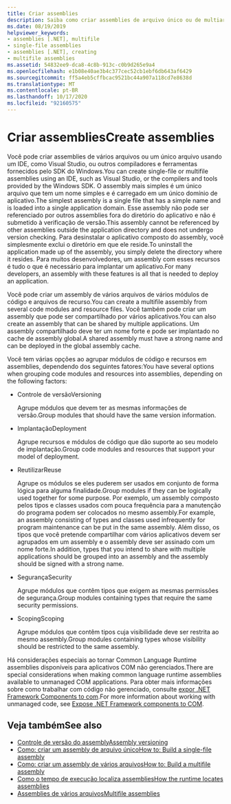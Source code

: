 ```yaml
---
title: Criar assemblies
description: Saiba como criar assemblies de arquivo único ou de multiarquivos usando um IDE, como o Visual Studio, ou os compiladores e ferramentas fornecidos pelo SDK do Windows.
ms.date: 08/19/2019
helpviewer_keywords:
- assemblies [.NET], multifile
- single-file assemblies
- assemblies [.NET], creating
- multifile assemblies
ms.assetid: 54832ee9-dca8-4c8b-913c-c0b9d265e9a4
ms.openlocfilehash: e1b08e40ae3b4c377cec52cb1ebf6db643af6429
ms.sourcegitcommit: ff5a4eb5cffbcac9521bc44a907a118cd7e8638d
ms.translationtype: MT
ms.contentlocale: pt-BR
ms.lasthandoff: 10/17/2020
ms.locfileid: "92160575"
---
```

# <a name="create-assemblies"></a><span data-ttu-id="7c3c2-103">Criar assemblies</span><span class="sxs-lookup"><span data-stu-id="7c3c2-103">Create assemblies</span></span>

<span data-ttu-id="7c3c2-104">Você pode criar assemblies de vários arquivos ou um único arquivo usando um IDE, como Visual Studio, ou outros compiladores e ferramentas fornecidos pelo SDK do Windows.</span><span class="sxs-lookup"><span data-stu-id="7c3c2-104">You can create single-file or multifile assemblies using an IDE, such as Visual Studio, or the compilers and tools provided by the Windows SDK.</span></span> <span data-ttu-id="7c3c2-105">O assembly mais simples é um único arquivo que tem um nome simples e é carregado em um único domínio de aplicativo.</span><span class="sxs-lookup"><span data-stu-id="7c3c2-105">The simplest assembly is a single file that has a simple name and is loaded into a single application domain.</span></span> <span data-ttu-id="7c3c2-106">Esse assembly não pode ser referenciado por outros assemblies fora do diretório do aplicativo e não é submetido à verificação de versão.</span><span class="sxs-lookup"><span data-stu-id="7c3c2-106">This assembly cannot be referenced by other assemblies outside the application directory and does not undergo version checking.</span></span> <span data-ttu-id="7c3c2-107">Para desinstalar o aplicativo composto do assembly, você simplesmente exclui o diretório em que ele reside.</span><span class="sxs-lookup"><span data-stu-id="7c3c2-107">To uninstall the application made up of the assembly, you simply delete the directory where it resides.</span></span> <span data-ttu-id="7c3c2-108">Para muitos desenvolvedores, um assembly com esses recursos é tudo o que é necessário para implantar um aplicativo.</span><span class="sxs-lookup"><span data-stu-id="7c3c2-108">For many developers, an assembly with these features is all that is needed to deploy an application.</span></span>

<span data-ttu-id="7c3c2-109">Você pode criar um assembly de vários arquivos de vários módulos de código e arquivos de recurso.</span><span class="sxs-lookup"><span data-stu-id="7c3c2-109">You can create a multifile assembly from several code modules and resource files.</span></span> <span data-ttu-id="7c3c2-110">Você também pode criar um assembly que pode ser compartilhado por vários aplicativos.</span><span class="sxs-lookup"><span data-stu-id="7c3c2-110">You can also create an assembly that can be shared by multiple applications.</span></span> <span data-ttu-id="7c3c2-111">Um assembly compartilhado deve ter um nome forte e pode ser implantado no cache de assembly global.</span><span class="sxs-lookup"><span data-stu-id="7c3c2-111">A shared assembly must have a strong name and can be deployed in the global assembly cache.</span></span>

<span data-ttu-id="7c3c2-112">Você tem várias opções ao agrupar módulos de código e recursos em assemblies, dependendo dos seguintes fatores:</span><span class="sxs-lookup"><span data-stu-id="7c3c2-112">You have several options when grouping code modules and resources into assemblies, depending on the following factors:</span></span>

- <span data-ttu-id="7c3c2-113">Controle de versão</span><span class="sxs-lookup"><span data-stu-id="7c3c2-113">Versioning</span></span>

     <span data-ttu-id="7c3c2-114">Agrupe módulos que devem ter as mesmas informações de versão.</span><span class="sxs-lookup"><span data-stu-id="7c3c2-114">Group modules that should have the same version information.</span></span>

- <span data-ttu-id="7c3c2-115">Implantação</span><span class="sxs-lookup"><span data-stu-id="7c3c2-115">Deployment</span></span>

     <span data-ttu-id="7c3c2-116">Agrupe recursos e módulos de código que dão suporte ao seu modelo de implantação.</span><span class="sxs-lookup"><span data-stu-id="7c3c2-116">Group code modules and resources that support your model of deployment.</span></span>

- <span data-ttu-id="7c3c2-117">Reutilizar</span><span class="sxs-lookup"><span data-stu-id="7c3c2-117">Reuse</span></span>

     <span data-ttu-id="7c3c2-118">Agrupe os módulos se eles puderem ser usados em conjunto de forma lógica para alguma finalidade.</span><span class="sxs-lookup"><span data-stu-id="7c3c2-118">Group modules if they can be logically used together for some purpose.</span></span> <span data-ttu-id="7c3c2-119">Por exemplo, um assembly composto pelos tipos e classes usados com pouca frequência para a manutenção do programa podem ser colocados no mesmo assembly.</span><span class="sxs-lookup"><span data-stu-id="7c3c2-119">For example, an assembly consisting of types and classes used infrequently for program maintenance can be put in the same assembly.</span></span> <span data-ttu-id="7c3c2-120">Além disso, os tipos que você pretende compartilhar com vários aplicativos devem ser agrupados em um assembly e o assembly deve ser assinado com um nome forte.</span><span class="sxs-lookup"><span data-stu-id="7c3c2-120">In addition, types that you intend to share with multiple applications should be grouped into an assembly and the assembly should be signed with a strong name.</span></span>

- <span data-ttu-id="7c3c2-121">Segurança</span><span class="sxs-lookup"><span data-stu-id="7c3c2-121">Security</span></span>

     <span data-ttu-id="7c3c2-122">Agrupe módulos que contêm tipos que exigem as mesmas permissões de segurança.</span><span class="sxs-lookup"><span data-stu-id="7c3c2-122">Group modules containing types that require the same security permissions.</span></span>

- <span data-ttu-id="7c3c2-123">Scoping</span><span class="sxs-lookup"><span data-stu-id="7c3c2-123">Scoping</span></span>

     <span data-ttu-id="7c3c2-124">Agrupe módulos que contêm tipos cuja visibilidade deve ser restrita ao mesmo assembly.</span><span class="sxs-lookup"><span data-stu-id="7c3c2-124">Group modules containing types whose visibility should be restricted to the same assembly.</span></span>

<span data-ttu-id="7c3c2-125">Há considerações especiais ao tornar Common Language Runtime assemblies disponíveis para aplicativos COM não gerenciados.</span><span class="sxs-lookup"><span data-stu-id="7c3c2-125">There are special considerations when making common language runtime assemblies available to unmanaged COM applications.</span></span> <span data-ttu-id="7c3c2-126">Para obter mais informações sobre como trabalhar com código não gerenciado, consulte [expor .NET Framework Components to com](../../framework/interop/exposing-dotnet-components-to-com.md).</span><span class="sxs-lookup"><span data-stu-id="7c3c2-126">For more information about working with unmanaged code, see [Expose .NET Framework components to COM](../../framework/interop/exposing-dotnet-components-to-com.md).</span></span>

## <a name="see-also"></a><span data-ttu-id="7c3c2-127">Veja também</span><span class="sxs-lookup"><span data-stu-id="7c3c2-127">See also</span></span>

- [<span data-ttu-id="7c3c2-128">Controle de versão do assembly</span><span class="sxs-lookup"><span data-stu-id="7c3c2-128">Assembly versioning</span></span>](versioning.md)
- [<span data-ttu-id="7c3c2-129">Como: criar um assembly de arquivo único</span><span class="sxs-lookup"><span data-stu-id="7c3c2-129">How to: Build a single-file assembly</span></span>](../../framework/app-domains/build-single-file-assembly.md)
- [<span data-ttu-id="7c3c2-130">Como: criar um assembly de vários arquivos</span><span class="sxs-lookup"><span data-stu-id="7c3c2-130">How to: Build a multifile assembly</span></span>](../../framework/app-domains/build-multifile-assembly.md)
- [<span data-ttu-id="7c3c2-131">Como o tempo de execução localiza assemblies</span><span class="sxs-lookup"><span data-stu-id="7c3c2-131">How the runtime locates assemblies</span></span>](../../framework/deployment/how-the-runtime-locates-assemblies.md)
- [<span data-ttu-id="7c3c2-132">Assemblies de vários arquivos</span><span class="sxs-lookup"><span data-stu-id="7c3c2-132">Multifile assemblies</span></span>](../../framework/app-domains/multifile-assemblies.md)
